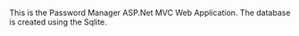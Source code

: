 This is the Password Manager ASP.Net MVC Web Application. The database is created using the Sqlite.
